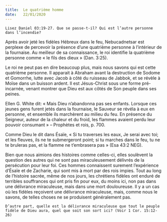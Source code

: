 ```yaml
---
title:  Le quatrième homme
date:   22/01/2020
---
```


`Lisez Daniel 03:19-27. Que se passe-t-il? Qui est l’autre personne dans l’incendie?`

Après avoir jeté les fidèles Hébreux dans le feu, Nebucadnetsar est perplexe de percevoir la présence d’une quatrième personne à l’intérieur de la fournaise. Au meilleur de sa connaissance, le roi identifie la quatrième personne comme « le fils des dieux » (Dan. 3:25).

Le roi ne peut pas en dire beaucoup plus, mais nous savons qui est cette quatrième personne. Il apparait à Abraham avant la destruction de Sodome et Gomorrhe, lutte avec Jacob à côté du ruisseau de Jabbok, et se révèle à Moïse dans un buisson ardent. Il est Jésus-Christ sous une forme pré-incarnée, venant montrer que Dieu est aux côtés de Son peuple dans ses peines.

Ellen G. White dit: « Mais Dieu n’abandonna pas ses enfants. Lorsque ces jeunes gens furent jetés dans la fournaise, le Sauveur se révéla à eux en personne, et ensemble ils marchèrent au milieu du feu. En présence du Seigneur, auteur de la chaleur et du froid, les flammes avaient perdu leur pouvoir consumant » – Prophètes et rois, p. 700.

Comme Dieu le dit dans Ésaïe, « Si tu traverses les eaux, Je serai avec toi; et les fleuves, ils ne te submergeront point; si tu marches dans le feu, tu ne te bruleras pas, et la flamme ne t’embrasera pas » (Esa 43:2 NEG).

Bien que nous aimions des histoires comme celles-ci, elles soulèvent la question des autres qui ne sont pas miraculeusement délivrés de la persécution pour leur foi. Ces hommes connaissent surement l’expérience d’Ésaïe et de Zacharie, qui sont mis à mort par des rois impies. Tout au long de l’histoire sacrée, même de nos jours, les chrétiens fidèles ont enduré de terribles souffrances qui ont pris fin pour eux, du moins ici, non pas dans une délivrance miraculeuse, mais dans une mort douloureuse. Il y a un cas où les fidèles reçoivent une délivrance miraculeuse, mais, comme nous le savons, de telles choses ne se produisent généralement pas.

`D’autre part, quelle est la délivrance miraculeuse que tout le peuple fidèle de Dieu aura, quel que soit son sort ici? (Voir 1 Cor. 15:12-26)`

